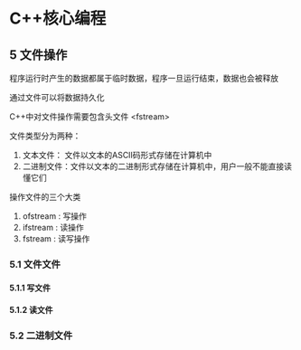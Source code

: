 # C++核心编程

## 5 文件操作

程序运行时产生的数据都属于临时数据，程序一旦运行结束，数据也会被释放

通过文件可以将数据持久化

C++中对文件操作需要包含头文件 \<fstream\>



文件类型分为两种：

1. 文本文件：    文件以文本的ASCII码形式存储在计算机中
2. 二进制文件：文件以文本的二进制形式存储在计算机中，用户一般不能直接读懂它们



操作文件的三个大类

1. ofstream  : 写操作
2. ifstream   : 读操作
3.  fstream   : 读写操作



### 5.1 文件文件

#### 5.1.1 写文件

#### 5.1.2 读文件

### 5.2 二进制文件